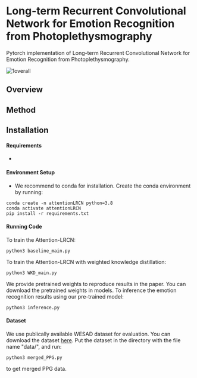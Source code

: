 # Long-term Recurrent Convolutional Network for Emotion Recognition from Photoplethysmography

Pytorch implementation of Long-term Recurrent Convolutional Network for Emotion Recognition from Photoplethysmography.

![1overall](https://user-images.githubusercontent.com/68531659/203210068-6b9254ca-5819-4361-8ee3-c8ec6cdd5d6e.jpg)

## Overview

## Method

## Installation
#### Requirements
- 
#### Environment Setup
- We recommend to conda for installation. Create the conda environment by running:
```
conda create -n attentionLRCN python=3.8
conda activate attentionLRCN
pip install -r requirements.txt
```

#### Running Code
To train the Attention-LRCN:
```
python3 baseline_main.py 
```

To train the Attention-LRCN with weighted knowledge distillation:
```
python3 WKD_main.py
```

We provide pretrained weights to reproduce results in the paper. You can download the pretrained weights in models.
To inference the emotion recognition results using our pre-trained model:
```
python3 inference.py
```
#### Dataset
We use publically available WESAD dataset for evaluation. You can download the dataset [here](https://archive.ics.uci.edu/ml/datasets/WESAD+%28Wearable+Stress+and+Affect+Detection%29).
Put the dataset in the directory with the file name "data/", and run:
```
python3 merged_PPG.py
``` 
to get merged PPG data.
